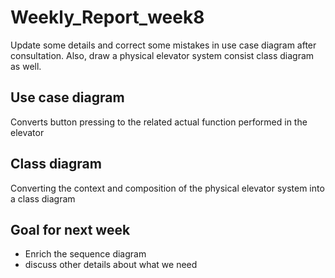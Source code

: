 # Weekly_Report_week8
Update some details and correct some mistakes in use case diagram after consultation. Also, draw a physical elevator system consist class diagram as well. 
## Use case diagram

Converts button pressing to the related actual function performed in the elevator

## Class diagram

Converting the context and composition of the physical elevator system into a class diagram

## Goal for next week

- Enrich the sequence diagram
- discuss other details about what we need
